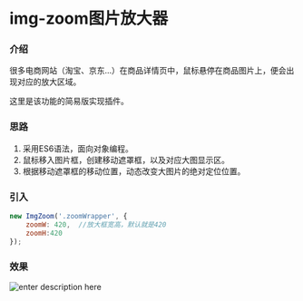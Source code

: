 # img-zoom图片放大器
### 介绍
很多电商网站（淘宝、京东...）在商品详情页中，鼠标悬停在商品图片上，便会出现对应的放大区域。

这里是该功能的简易版实现插件。

### 思路
1. 采用ES6语法，面向对象编程。
2. 鼠标移入图片框，创建移动遮罩框，以及对应大图显示区。
3. 根据移动遮罩框的移动位置，动态改变大图片的绝对定位位置。

### 引入

``` javascript
new ImgZoom('.zoomWrapper', {
	zoomW: 420,  //放大框宽高，默认就是420
	zoomH:420
});
```


### 效果




![enter description here][1]


  [1]: ./img/zoom1.gif "zoom1.gif"